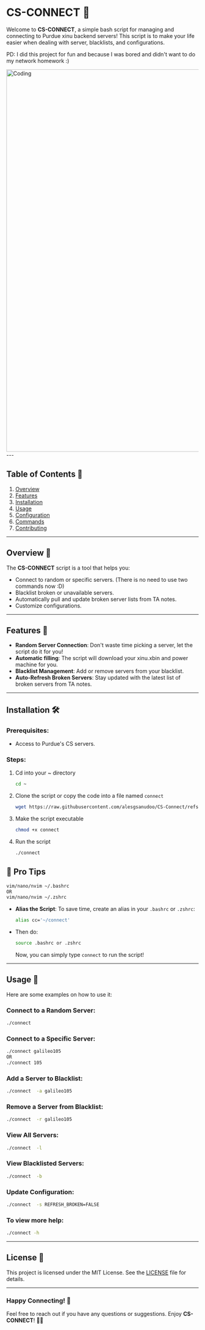 # CS-CONNECT 🚀

Welcome to **CS-CONNECT**, a simple bash script for managing and connecting to Purdue xinu backend servers! This script is to make your life easier when dealing with server, blacklists, and configurations. 

PD: I did this project for fun and because I was bored and didn't want to do my network homework :)


<img align="center" alt="Coding" width="1000" src="https://raw.githubusercontent.com/alesgsanudoo/alesgsanudoo/refs/heads/main/images/gifs/cs-connect/cc-command.gif">
---

## Table of Contents 📑
1. [Overview](#overview)
2. [Features](#features)
3. [Installation](#installation)
4. [Usage](#usage)
5. [Configuration](#configuration)
6. [Commands](#commands)
7. [Contributing](#contributing)

---

## Overview 🌟

The **CS-CONNECT** script is a tool that helps you:
- Connect to random or specific servers. (There is no need to use two commands now :D)
- Blacklist broken or unavailable servers.
- Automatically pull and update broken server lists from TA notes.
- Customize configurations.

---

## Features 🎨

- **Random Server Connection**: Don't waste time picking a server, let the script do it for you!
- **Automatic filling**: The script will download your xinu.xbin and power machine for you.
- **Blacklist Management**: Add or remove servers from your blacklist.
- **Auto-Refresh Broken Servers**: Stay updated with the latest list of broken servers from TA notes.

---

## Installation 🛠️

### Prerequisites:
- Access to Purdue's CS servers.

### Steps:
1. Cd into your ~ directory
   ```bash
   cd ~
   ```
3. Clone the script or copy the code into a file named `connect`
   ```bash
   wget https://raw.githubusercontent.com/alesgsanudoo/CS-Connect/refs/heads/master/connect
   ```
4. Make the script executable
   ```bash
   chmod +x connect
   ```
5. Run the script
   ```bash
   ./connect
   ```


## 🌟 Pro Tips
```Bash
vim/nano/nvim ~/.bashrc
OR
vim/nano/nvim ~/.zshrc
```

- **Alias the Script**: To save time, create an alias in your `.bashrc` or `.zshrc`:
  ```bash
  alias cc='~/connect'
  ```
- Then do:
  ```bash
  source .bashrc or .zshrc
  ``` 
  Now, you can simply type `connect` to run the script!
---


## Usage 🚀

Here are some examples on how to use it:

### Connect to a Random Server:
```bash
./connect
```

### Connect to a Specific Server:
```bash
./connect galileo105
OR
./connect 105
```

### Add a Server to Blacklist:
```bash
./connect  -a galileo105
```

### Remove a Server from Blacklist:
```bash
./connect  -r galileo105
```

### View All Servers:
```bash
./connect  -l
```

### View Blacklisted Servers:
```bash
./connect  -b
```

### Update Configuration:
```bash
./connect  -s REFRESH_BROKEN=FALSE
```

### To view more help:
```bash
./connect -h
```

---



## License 📄

This project is licensed under the MIT License. See the [LICENSE](LICENSE) file for details.

---

### Happy Connecting! 🌈

Feel free to reach out if you have any questions or suggestions. Enjoy  **CS-CONNECT**! 🚀✨
